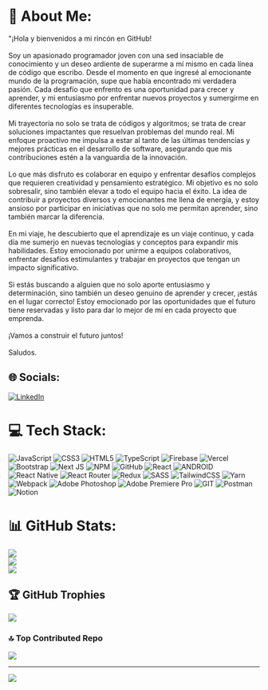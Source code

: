 # 💫 About Me:
"¡Hola y bienvenidos a mi rincón en GitHub!<br><br>Soy un apasionado programador joven con una sed insaciable de conocimiento y un deseo ardiente de superarme a mí mismo en cada línea de código que escribo. Desde el momento en que ingresé al emocionante mundo de la programación, supe que había encontrado mi verdadera pasión. Cada desafío que enfrento es una oportunidad para crecer y aprender, y mi entusiasmo por enfrentar nuevos proyectos y sumergirme en diferentes tecnologías es insuperable.<br><br>Mi trayectoria no solo se trata de códigos y algoritmos; se trata de crear soluciones impactantes que resuelvan problemas del mundo real. Mi enfoque proactivo me impulsa a estar al tanto de las últimas tendencias y mejores prácticas en el desarrollo de software, asegurando que mis contribuciones estén a la vanguardia de la innovación.<br><br>Lo que más disfruto es colaborar en equipo y enfrentar desafíos complejos que requieren creatividad y pensamiento estratégico. Mi objetivo es no solo sobresalir, sino también elevar a todo el equipo hacia el éxito. La idea de contribuir a proyectos diversos y emocionantes me llena de energía, y estoy ansioso por participar en iniciativas que no solo me permitan aprender, sino también marcar la diferencia.<br><br>En mi viaje, he descubierto que el aprendizaje es un viaje continuo, y cada día me sumerjo en nuevas tecnologías y conceptos para expandir mis habilidades. Estoy emocionado por unirme a equipos colaborativos, enfrentar desafíos estimulantes y trabajar en proyectos que tengan un impacto significativo.<br><br>Si estás buscando a alguien que no solo aporte entusiasmo y determinación, sino también un deseo genuino de aprender y crecer, ¡estás en el lugar correcto! Estoy emocionado por las oportunidades que el futuro tiene reservadas y listo para dar lo mejor de mí en cada proyecto que emprenda.<br><br>¡Vamos a construir el futuro juntos!<br><br>Saludos.


## 🌐 Socials:
[![LinkedIn](https://img.shields.io/badge/LinkedIn-%230077B5.svg?logo=linkedin&logoColor=white)](https://linkedin.com/in/alexis-miguel-gutierrez-ruiz-542364202) 

# 💻 Tech Stack:
![JavaScript](https://img.shields.io/badge/javascript-%23323330.svg?style=for-the-badge&logo=javascript&logoColor=%23F7DF1E) ![CSS3](https://img.shields.io/badge/css3-%231572B6.svg?style=for-the-badge&logo=css3&logoColor=white) ![HTML5](https://img.shields.io/badge/html5-%23E34F26.svg?style=for-the-badge&logo=html5&logoColor=white) ![TypeScript](https://img.shields.io/badge/typescript-%23007ACC.svg?style=for-the-badge&logo=typescript&logoColor=white) ![Firebase](https://img.shields.io/badge/firebase-%23039BE5.svg?style=for-the-badge&logo=firebase) ![Vercel](https://img.shields.io/badge/vercel-%23000000.svg?style=for-the-badge&logo=vercel&logoColor=white) ![Bootstrap](https://img.shields.io/badge/bootstrap-%23563D7C.svg?style=for-the-badge&logo=bootstrap&logoColor=white) ![Next JS](https://img.shields.io/badge/Next-black?style=for-the-badge&logo=next.js&logoColor=white) ![NPM](https://img.shields.io/badge/NPM-%23000000.svg?style=for-the-badge&logo=npm&logoColor=white) ![GitHub](https://img.shields.io/badge/GitHub-%23121011.svg?style=for-the-badge&logo=github&logoColor=white) ![React](https://img.shields.io/badge/react-%2320232a.svg?style=for-the-badge&logo=react&logoColor=%2361DAFB) ![ANDROID](https://img.shields.io/badge/android-%2320232a.svg?style=for-the-badge&logo=android&logoColor=%a4c639) ![React Native](https://img.shields.io/badge/react_native-%2320232a.svg?style=for-the-badge&logo=react&logoColor=%2361DAFB) ![React Router](https://img.shields.io/badge/React_Router-CA4245?style=for-the-badge&logo=react-router&logoColor=white) ![Redux](https://img.shields.io/badge/redux-%23593d88.svg?style=for-the-badge&logo=redux&logoColor=white) ![SASS](https://img.shields.io/badge/SASS-hotpink.svg?style=for-the-badge&logo=SASS&logoColor=white) ![TailwindCSS](https://img.shields.io/badge/tailwindcss-%2338B2AC.svg?style=for-the-badge&logo=tailwind-css&logoColor=white) ![Yarn](https://img.shields.io/badge/yarn-%232C8EBB.svg?style=for-the-badge&logo=yarn&logoColor=white) ![Webpack](https://img.shields.io/badge/webpack-%238DD6F9.svg?style=for-the-badge&logo=webpack&logoColor=black) ![Adobe Photoshop](https://img.shields.io/badge/adobephotoshop-%2331A8FF.svg?style=for-the-badge&logo=adobephotoshop&logoColor=white) ![Adobe Premiere Pro](https://img.shields.io/badge/Adobe%20Premiere%20Pro-9999FF.svg?style=for-the-badge&logo=Adobe%20Premiere%20Pro&logoColor=white) ![GIT](https://img.shields.io/badge/Git-fc6d26?style=for-the-badge&logo=git&logoColor=white) ![Postman](https://img.shields.io/badge/Postman-FF6C37?style=for-the-badge&logo=postman&logoColor=white) ![Notion](https://img.shields.io/badge/Notion-%23000000.svg?style=for-the-badge&logo=notion&logoColor=white)
# 📊 GitHub Stats:
![](https://github-readme-stats.vercel.app/api?username=Alexisrk310&theme=radical&hide_border=false&include_all_commits=false&count_private=false)<br/>
![](https://github-readme-streak-stats.herokuapp.com/?user=Alexisrk310&theme=radical&hide_border=false)<br/>
![](https://github-readme-stats.vercel.app/api/top-langs/?username=Alexisrk310&theme=radical&hide_border=false&include_all_commits=false&count_private=false&layout=compact)

## 🏆 GitHub Trophies
![](https://github-profile-trophy.vercel.app/?username=Alexisrk310&theme=monokai&no-frame=false&no-bg=true&margin-w=4)

### 🔝 Top Contributed Repo
![](https://github-contributor-stats.vercel.app/api?username=Alexisrk310&limit=5&theme=monokai&combine_all_yearly_contributions=true)

---
[![](https://visitcount.itsvg.in/api?id=Alexisrk310&icon=0&color=1)](https://visitcount.itsvg.in)

<!-- Proudly created with GPRM ( https://gprm.itsvg.in ) -->
